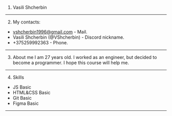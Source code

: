 1.  Vasili Shcherbin 
*****
2. My contacts: 
* vshcherbin1996@gmail.com - Mail.
* Vasili Shcherbin (@VShcherbin) - Discord nickname.
* +375259992363 - Phone.
*****
3.  About me
I am 27 years old. I worked as an engineer, but decided to become a programmer. I hope this course will help me.
*****
4. Skills
* JS Basic
* HTML&CSS Basic
* Git Basic
* Figma Basic
*****
